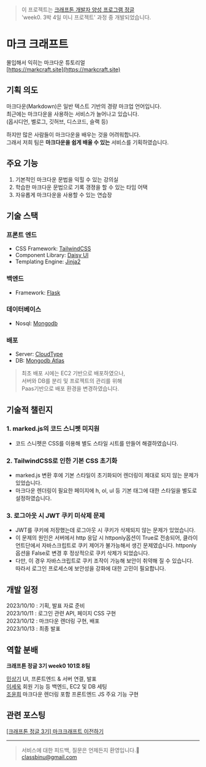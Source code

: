 > 이 프로젝트는 [크래프톤 개발자 양성 프로그램 정글](https://jungle.krafton.com/)  
'week0. 3박 4일 미니 프로젝트' 과정 중 개발되었습니다.

# 마크 크래프트
몰입해서 익히는 마크다운 튜토리얼  
[https://markcraft.site](https://markcraft.site)

## 기획 의도
마크다운(Markdown)은 일반 텍스트 기반의 경량 마크업 언어입니다.  
최근에는 마크다운을 사용하는 서비스가 늘어나고 있습니다.  
(옵시디언, 벨로그, 깃허브, 디스코드, 슬랙 등)  
  
하지만 많은 사람들이 마크다운을 배우는 것을 어려워합니다.  
그래서 저희 팀은 **마크다운을 쉽게 배울 수 있는** 서비스를 기획하였습니다.

## 주요 기능
1. 기본적인 마크다운 문법을 익힐 수 있는 강의실
2. 학습한 마크다운 문법으로 기록 갱졍을 할 수 있는 타임 어택
3. 자유롭게 마크다운을 사용할 수 있는 연습장

## 기술 스택
### 프론트 엔드
- CSS Framework: [TailwindCSS](https://tailwindcss.com/)
- Component Library: [Daisy UI](https://daisyui.com/)
- Templating Engine: [Jinja2](https://jinja.palletsprojects.com/en/3.1.x/)

### 백엔드
- Framework: [Flask](https://flask-docs-kr.readthedocs.io/ko/latest/index.html)

### 데이터베이스
- Nosql: [Mongodb](https://www.mongodb.com/ko-kr)

### 배포
- Server: [CloudType](https://cloudtype.io/)
- DB: [Mongodb Atlas](https://www.mongodb.com/ko-kr/cloud/atlas/lp/try4)

> 최초 배포 시에는 EC2 기반으로 배포하였으나,  
서버와 DB를 분리 및 프로젝트의 관리를 위해  
Paas기반으로 배포 환경을 변경하였습니다.

## 기술적 챌린지
### 1. marked.js의 코드 스니펫 미지원
- 코드 스니펫은 CSS를 이용해 별도 스타일 시트를 만들어 해결하였습니다.

### 2. TailwindCSS로 인한 기본 CSS 초기화
- marked.js 변환 후에 기본 스타일이 초기화되어 렌더링이 제대로 되지 않는 문제가 있었습니다.
- 마크다운 렌더링이 필요한 페이지에 h, ol, ul 등 기본 태그에 대한 스타일을 별도로 설정하였습니다.

### 3. 로그아웃 시 JWT 쿠키 미삭제 문제
- JWT를 쿠키에 저장했는데 로그아웃 시 쿠키가 삭제되지 않는 문제가 있었습니다.
- 이 문제의 원인은 서버에서 http 응답 시 httponly옵션이 True로 전송되어, 클라이언트단에서 자바스크립트로 쿠키 제어가 불가능해서 생긴 문제였습니다. httponly옵션을 False로 변경 후 정상적으로 쿠키 삭제가 되었습니다.
- 다만, 이 경우 자바스크립트로 쿠키 조작이 가능해 보안이 취약해 질 수 있습니다. 따라서 로그인 프로세스에 보안성을 강화에 대한 고민이 필요합니다.

## 개발 일정
2023/10/10 : 기획, 발표 자료 준비  
2023/10/11 : 로그인 관련 API, 페이지 CSS 구현  
2023/10/12 : 마크다운 렌더링 구현, 배포  
2023/10/13 : 최종 발표

## 역할 분배
**크래프톤 정글 3기 week0 101호 8팀**

[민상기](https://github.com/classbinu) UI, 프론트엔드 & 서버 연결, 발표  
[이세욱](https://github.com/o-ogie) 회원 기능 등 백엔드, EC2 및 DB 세팅  
[조윤희](https://github.com/y0c0y) 마크다운 렌더링 포함 프론트엔드 JS 주요 기능 구현

## 관련 포스팅
[[크래프톤 정글 3기] 마크크래프트 이전하기](https://velog.io/@classbinu/%ED%81%AC%EB%9E%98%ED%94%84%ED%86%A4-%EC%A0%95%EA%B8%80-3%EA%B8%B0-%EB%A7%88%ED%81%AC%ED%81%AC%EB%9E%98%ED%94%84%ED%8A%B8-%EC%9D%B4%EC%A0%84%ED%95%98%EA%B8%B0)

___
> 서비스에 대한 피드백, 질문은 언제든지 환영입니다.🥳  
classbinu@gmail.com